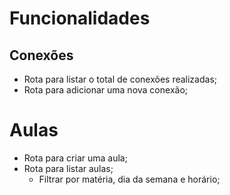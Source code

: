 # Funcionalidades

## Conexões

- Rota para listar o total de conexões realizadas;
- Rota para adicionar uma nova conexão;

# Aulas

- Rota para criar uma aula;
- Rota para listar aulas;
  - Filtrar por matéria, dia da semana e horário;